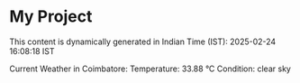 # My Project

This content is dynamically generated in Indian Time (IST): 2025-02-24 16:08:18 IST


Current Weather in Coimbatore:
Temperature: 33.88 °C
Condition: clear sky
